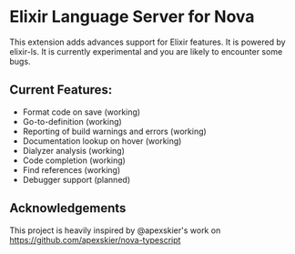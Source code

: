 # Elixir Language Server for Nova

This extension adds advances support for Elixir features. It is powered by elixir-ls. It is currently experimental and you are likely to encounter some bugs.

## Current Features:

- Format code on save (working)
- Go-to-definition (working)
- Reporting of build warnings and errors (working)
- Documentation lookup on hover (working)
- Dialyzer analysis (working)
- Code completion (working)
- Find references (working)
- Debugger support (planned)

## Acknowledgements

This project is heavily inspired by @apexskier's work on https://github.com/apexskier/nova-typescript
